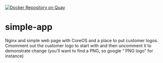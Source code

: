 [![Docker Repository on Quay](https://quay.io/repository/dcooley/simple-app/status "Docker Repository on Quay")](https://quay.io/repository/dcooley/simple-app)
# simple-app
Nginx and simple web page with CoreOS and a place to put customer logos. Cmomment out the customer logo to start with and then uncomment it to demonstrate change (you’ll want to find a PNG, so google “<customer X> PNG logo” for instance)

